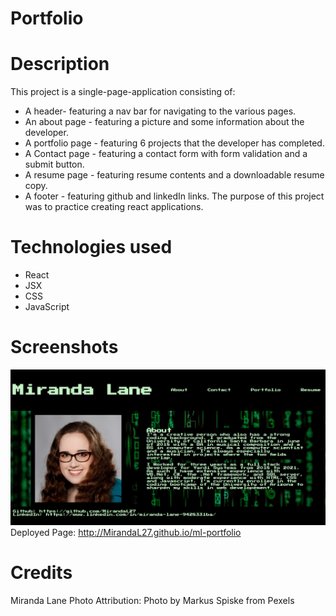 # Portfolio

# Description

This project is a single-page-application consisting of:
* A header- featuring a nav bar for navigating to the various pages.
* An about page - featuring a picture and some information about the developer.
* A portfolio page - featuring 6 projects that the developer has completed.
* A Contact page - featuring a contact form with form validation and a submit button.
* A resume page - featuring resume contents and a downloadable resume copy.
* A footer - featuring github and linkedIn links.
The purpose of this project was to practice creating react applications. 

# Technologies used

* React
* JSX
* CSS
* JavaScript

# Screenshots
![alt text](src/assets/portfolio_screenshot.png)
Deployed Page: http://MirandaL27.github.io/ml-portfolio 


# Credits
Miranda Lane
Photo Attribution: Photo by Markus Spiske from Pexels
